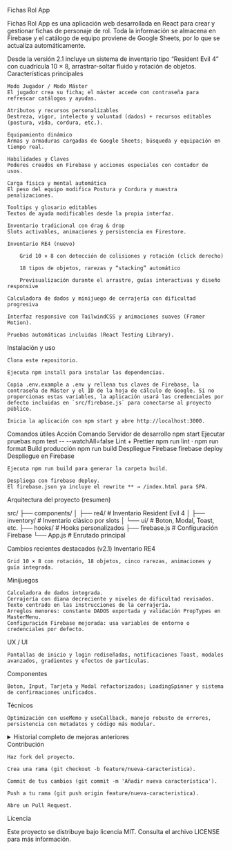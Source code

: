 Fichas Rol App

Fichas Rol App es una aplicación web desarrollada en React para crear y gestionar fichas de personaje de rol.
Toda la información se almacena en Firebase y el catálogo de equipo proviene de Google Sheets, por lo que se actualiza automáticamente.

Desde la versión 2.1 incluye un sistema de inventario tipo “Resident Evil 4” con cuadrícula 10 × 8, arrastrar-soltar fluido y rotación de objetos.
Características principales

    Modo Jugador / Modo Máster
    El jugador crea su ficha; el máster accede con contraseña para refrescar catálogos y ayudas.

    Atributos y recursos personalizables
    Destreza, vigor, intelecto y voluntad (dados) + recursos editables (postura, vida, cordura, etc.).

    Equipamiento dinámico
    Armas y armaduras cargadas de Google Sheets; búsqueda y equipación en tiempo real.

    Habilidades y Claves
    Poderes creados en Firebase y acciones especiales con contador de usos.

    Carga física y mental automática
    El peso del equipo modifica Postura y Cordura y muestra penalizaciones.

    Tooltips y glosario editables
    Textos de ayuda modificables desde la propia interfaz.

    Inventario tradicional con drag & drop
    Slots activables, animaciones y persistencia en Firestore.

    Inventario RE4 (nuevo)

        Grid 10 × 8 con detección de colisiones y rotación (click derecho)

        18 tipos de objetos, rarezas y “stacking” automático

        Previsualización durante el arrastre, guías interactivas y diseño responsive

    Calculadora de dados y minijuego de cerrajería con dificultad progresiva

    Interfaz responsive con TailwindCSS y animaciones suaves (Framer Motion).

    Pruebas automáticas incluidas (React Testing Library).

Instalación y uso

    Clona este repositorio.

    Ejecuta npm install para instalar las dependencias.

    Copia .env.example a .env y rellena tus claves de Firebase, la contraseña de Máster y el ID de la hoja de cálculo de Google. Si no proporcionas estas variables, la aplicación usará las credenciales por defecto incluidas en `src/firebase.js` para conectarse al proyecto público.

    Inicia la aplicación con npm start y abre http://localhost:3000.

Comandos útiles
Acción	Comando
Servidor de desarrollo	npm start
Ejecutar pruebas	npm test -- --watchAll=false
Lint + Prettier	npm run lint · npm run format
Build producción	npm run build
Despliegue Firebase	firebase deploy
Despliegue en Firebase

    Ejecuta npm run build para generar la carpeta build.

    Despliega con firebase deploy.
    El firebase.json ya incluye el rewrite ** → /index.html para SPA.

Arquitectura del proyecto (resumen)

src/
├── components/
│   ├── re4/             # Inventario Resident Evil 4
│   ├── inventory/       # Inventario clásico por slots
│   └── ui/              # Boton, Modal, Toast, etc.
├── hooks/               # Hooks personalizados
├── firebase.js          # Configuración Firebase
└── App.js               # Enrutado principal

Cambios recientes destacados (v2.1)
Inventario RE4

    Grid 10 × 8 con rotación, 18 objetos, cinco rarezas, animaciones y guía integrada.

Minijuegos

    Calculadora de dados integrada.
    Cerrajería con diana decreciente y niveles de dificultad revisados.
    Texto centrado en las instrucciones de la cerrajería.
    Arreglos menores: constante DADOS exportada y validación PropTypes en MasterMenu.
    Configuración Firebase mejorada: usa variables de entorno o credenciales por defecto.


UX / UI

    Pantallas de inicio y login rediseñadas, notificaciones Toast, modales avanzados, gradientes y efectos de partículas.

Componentes

    Boton, Input, Tarjeta y Modal refactorizados; LoadingSpinner y sistema de confirmaciones unificados.

Técnicos

    Optimización con useMemo y useCallback, manejo robusto de errores, persistencia con metadatos y código más modular.

<details> <summary>Historial completo de mejoras anteriores</summary>

    Cálculo de carga física y mental y visualización con iconos.

    Edición y eliminación de recursos dinámicos con validaciones.

    Tooltips editables y adaptados a móviles.

    Interfaz de equipamiento mejorada y gestión de poderes.

    Inventario modular drag & drop con persistencia en Firestore.

    Selector de estados con iconos, glosario configurable y sistema de slots animados.

    Prototipo de inventario RE4 incrustado vía iframe para pruebas.

    Tests unitarios ampliados y código limpiado de variables sin usar.

</details>
Contribución

    Haz fork del proyecto.

    Crea una rama (git checkout -b feature/nueva-caracteristica).

    Commit de tus cambios (git commit -m 'Añadir nueva característica').

    Push a tu rama (git push origin feature/nueva-caracteristica).

    Abre un Pull Request.

Licencia

Este proyecto se distribuye bajo licencia MIT. Consulta el archivo LICENSE para más información.